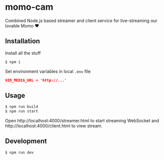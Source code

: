# momo-cam
Combined Node.js based streamer and client service for live-streaming our lovable Momo ❤️

## Installation

Install all the stuff

```sh
$ npm i
```

Set environment variables in local `.env` file

```json
VID_MEDIA_URL = 'http://...'
```


## Usage

```sh
$ npm run build
$ npm run start
```

Open http://localhost:4000/streamer.html to start streaming WebSocket and http://localhost:4000/client.html to view stream.

## Development

```sh
$ npm run dev
```